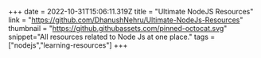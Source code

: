 +++
date = 2022-10-31T15:06:11.319Z
title = "Ultimate NodeJS Resources"
link = "https://github.com/DhanushNehru/Ultimate-NodeJs-Resources"
thumbnail = "https://github.githubassets.com/pinned-octocat.svg"
snippet="All resources related to Node Js at one place."
tags = ["nodejs","learning-resources"]
+++
